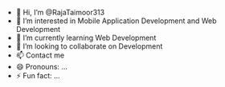 - 👋 Hi, I’m @RajaTaimoor313
- 👀 I’m interested in Mobile Application Development and Web Development
- 🌱 I’m currently learning Web Development
- 💞️ I’m looking to collaborate on Development
- 📫 Contact me
- 😄 Pronouns: ...
- ⚡ Fun fact: ...

<!---
RajaTaimoor313/RajaTaimoor313 is a ✨ special ✨ repository because its `README.md` (this file) appears on your GitHub profile.
You can click the Preview link to take a look at your changes.
--->
